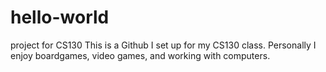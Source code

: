 # hello-world
project for CS130
This is a Github I set up for my CS130 class. Personally I enjoy boardgames, video games, and working with computers. 
